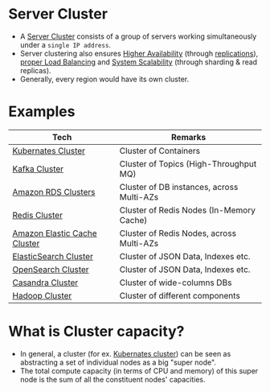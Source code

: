 # Server Cluster
- A [Server Cluster](https://www.racksolutions.com/news/blog/server-cluster-how-it-works/) consists of a group of servers working simultaneously under a `single IP address`.
- Server clustering also ensures [Higher Availability](../Reliability/HighAvailability.md) (through [replications](../../3_DatabaseServices/Consistency&Replication/Replication.md)), [proper Load Balancing](LoadBalancer.md) and [System Scalability](../../3_DatabaseServices/ScalabilityDB.md) (through sharding & read replicas).
- Generally, every region would have its own cluster.

# Examples

| Tech                                                                                                     | Remarks                                   |
|----------------------------------------------------------------------------------------------------------|-------------------------------------------|
| [Kubernates Cluster](../../9_ContainerOrchestrationServices/Kubernates.md)                               | Cluster of Containers                     |
| [Kafka Cluster](../../5_MessageBrokers/Kafka/Readme.md)                                                  | Cluster of Topics (High-Throughput MQ)    |                     
| [Amazon RDS Clusters](../../2_AWSServices/6_DatabaseServices/AmazonRDS/MultiAZDeployment.md)             | Cluster of DB instances, across Multi-AZs |
| [Redis Cluster](../../3_DatabaseServices/In-Memory-Databases/Redis/RedisCluster.md)                             | Cluster of Redis Nodes (In-Memory Cache)  |
| [Amazon Elastic Cache Cluster](../../2_AWSServices/6_DatabaseServices/AmazonElasticCache/ClusterMode.md) | Cluster of Redis Nodes, across Multi-AZs  |
| [ElasticSearch Cluster](../../3_DatabaseServices/Search-Databases/ElasticSearch/ElasticSearchCluster.md) | Cluster of JSON Data, Indexes etc.        |
| [OpenSearch Cluster](../../2_AWSServices/6_DatabaseServices/AmazonOpenSearch.md)                         | Cluster of JSON Data, Indexes etc.        |
| [Casandra Cluster](../../3_DatabaseServices/NoSQL-Databases/WideColumnDB/ApacheCasandra.md)              | Cluster of wide-columns DBs               |
| [Hadoop Cluster](../../6_BigDataServices/ETLServices/BatchProcessing/ApacheHadoop)                       | Cluster of different components           |

# What is Cluster capacity?
- In general, a cluster (for ex. [Kubernates cluster](../../9_ContainerOrchestrationServices/Kubernates.md)) can be seen as abstracting a set of individual nodes as a big "super node".
- The total compute capacity (in terms of CPU and memory) of this super node is the sum of all the constituent nodes' capacities.
